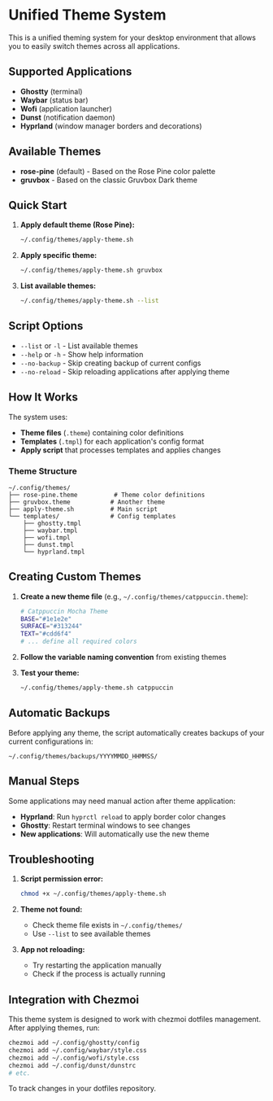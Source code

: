# Unified Theme System

This is a unified theming system for your desktop environment that allows you to easily switch themes across all applications.

## Supported Applications

- **Ghostty** (terminal)
- **Waybar** (status bar)
- **Wofi** (application launcher)
- **Dunst** (notification daemon)
- **Hyprland** (window manager borders and decorations)

## Available Themes

- **rose-pine** (default) - Based on the Rose Pine color palette
- **gruvbox** - Based on the classic Gruvbox Dark theme

## Quick Start

1. **Apply default theme (Rose Pine):**
   ```bash
   ~/.config/themes/apply-theme.sh
   ```

2. **Apply specific theme:**
   ```bash
   ~/.config/themes/apply-theme.sh gruvbox
   ```

3. **List available themes:**
   ```bash
   ~/.config/themes/apply-theme.sh --list
   ```

## Script Options

- `--list` or `-l` - List available themes
- `--help` or `-h` - Show help information
- `--no-backup` - Skip creating backup of current configs
- `--no-reload` - Skip reloading applications after applying theme

## How It Works

The system uses:
- **Theme files** (`.theme`) containing color definitions
- **Templates** (`.tmpl`) for each application's config format
- **Apply script** that processes templates and applies changes

### Theme Structure

```
~/.config/themes/
├── rose-pine.theme          # Theme color definitions
├── gruvbox.theme           # Another theme
├── apply-theme.sh          # Main script
└── templates/              # Config templates
    ├── ghostty.tmpl
    ├── waybar.tmpl
    ├── wofi.tmpl
    ├── dunst.tmpl
    └── hyprland.tmpl
```

## Creating Custom Themes

1. **Create a new theme file** (e.g., `~/.config/themes/catppuccin.theme`):
   ```bash
   # Catppuccin Mocha Theme
   BASE="#1e1e2e"
   SURFACE="#313244"
   TEXT="#cdd6f4"
   # ... define all required colors
   ```

2. **Follow the variable naming convention** from existing themes

3. **Test your theme:**
   ```bash
   ~/.config/themes/apply-theme.sh catppuccin
   ```

## Automatic Backups

Before applying any theme, the script automatically creates backups of your current configurations in:
```
~/.config/themes/backups/YYYYMMDD_HHMMSS/
```

## Manual Steps

Some applications may need manual action after theme application:

- **Hyprland**: Run `hyprctl reload` to apply border color changes
- **Ghostty**: Restart terminal windows to see changes
- **New applications**: Will automatically use the new theme

## Troubleshooting

1. **Script permission error:**
   ```bash
   chmod +x ~/.config/themes/apply-theme.sh
   ```

2. **Theme not found:**
   - Check theme file exists in `~/.config/themes/`
   - Use `--list` to see available themes

3. **App not reloading:**
   - Try restarting the application manually
   - Check if the process is actually running

## Integration with Chezmoi

This theme system is designed to work with chezmoi dotfiles management. After applying themes, run:
```bash
chezmoi add ~/.config/ghostty/config
chezmoi add ~/.config/waybar/style.css
chezmoi add ~/.config/wofi/style.css
chezmoi add ~/.config/dunst/dunstrc
# etc.
```

To track changes in your dotfiles repository.